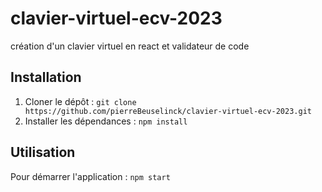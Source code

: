 # clavier-virtuel-ecv-2023

création d'un clavier virtuel en react et validateur
de code
## Installation

1. Cloner le dépôt : `git clone https://github.com/pierreBeuselinck/clavier-virtuel-ecv-2023.git`
2. Installer les dépendances : `npm install`

## Utilisation

Pour démarrer l'application : `npm start`
